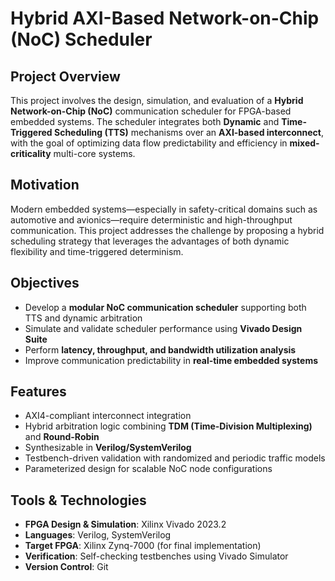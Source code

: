 # Hybrid AXI-Based Network-on-Chip (NoC) Scheduler

## Project Overview

This project involves the design, simulation, and evaluation of a **Hybrid Network-on-Chip (NoC)** communication scheduler for FPGA-based embedded systems. The scheduler integrates both **Dynamic** and **Time-Triggered Scheduling (TTS)** mechanisms over an **AXI-based interconnect**, with the goal of optimizing data flow predictability and efficiency in **mixed-criticality** multi-core systems.

## Motivation

Modern embedded systems—especially in safety-critical domains such as automotive and avionics—require deterministic and high-throughput communication. This project addresses the challenge by proposing a hybrid scheduling strategy that leverages the advantages of both dynamic flexibility and time-triggered determinism.

## Objectives

- Develop a **modular NoC communication scheduler** supporting both TTS and dynamic arbitration
- Simulate and validate scheduler performance using **Vivado Design Suite**
- Perform **latency, throughput, and bandwidth utilization analysis**
- Improve communication predictability in **real-time embedded systems**

## Features

- AXI4-compliant interconnect integration
- Hybrid arbitration logic combining **TDM (Time-Division Multiplexing)** and **Round-Robin**
- Synthesizable in **Verilog/SystemVerilog**
- Testbench-driven validation with randomized and periodic traffic models
- Parameterized design for scalable NoC node configurations

## Tools & Technologies

- **FPGA Design & Simulation**: Xilinx Vivado 2023.2
- **Languages**: Verilog, SystemVerilog
- **Target FPGA**: Xilinx Zynq-7000 (for final implementation)
- **Verification**: Self-checking testbenches using Vivado Simulator
- **Version Control**: Git

